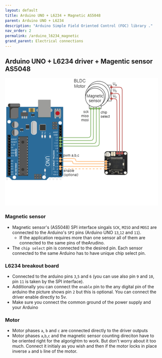 ```yaml
---
layout: default
title: Arduino UNO + L6234 + Magnetic AS5048
parent: Arduino UNO + L6234
description: "Arduino Simple Field Oriented Control (FOC) library ."
nav_order: 2
permalink: /arduino_l6234_magnetic
grand_parent: Electrical connections
---
```


## Arduino UNO + L6234 driver + Magentic sensor  AS5048

<p>
 <img src="extras/Images/arduino_connection_magnetic.png" style="height:">
</p>  

### Magnetic sensor
- Magnetic sensor's (AS5048) SPI interface singals `SCK`, `MISO` and `MOSI` are connected to the Arduino's `SPI` pins (Arduino UNO `13`,`12` and `11`). 
  - If the application requires more than one sensor all of them are connected to the same pins of theArudino.
- The `chip select` pin is connected to the desired pin. Each sensor connected to the same Arduino has to have unique chip select pin.
### L6234 breakout board 
- Connected to the arduino pins `3`,`5` and `6` (you can use also pin `9` and `10`, pin `11` is taken by the SPI interface).  
- Additionally you can connect the `enable` pin to the any digital pin of the arduino the picture shows pin `2` but this is optional. You can connect the driver enable directly to 5v. 
- Make sure you connect the common ground of the power supply and your Arduino
### Motor
- Motor phases `a`, `b` and `c` are connected directly to the driver outputs
- Motor phases `a`,`b`,`c` and the magnetic sensor counting direciton have to be oriented right for the algorightm to work. But don't worry about it too much. Connect it initialy as you wish and then if the motor locks in place inverse `a` and `b` line of the motor.

